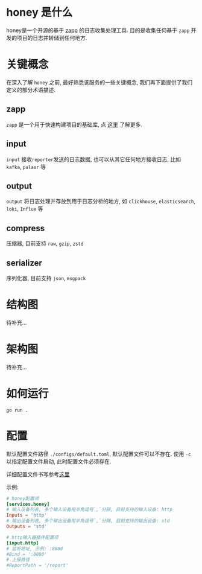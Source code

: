 # honey 是什么

honey是一个开源的基于 [zapp](https://github.com/zly-app/zapp) 的日志收集处理工具. 目的是收集任何基于 `zapp` 开发的项目的日志并转储到任何地方.

# 关键概念

在深入了解 `honey` 之前, 最好熟悉该服务的一些关键概念, 我们再下面提供了我们定义的部分术语描述.

## zapp

`zapp` 是一个用于快速构建项目的基础库, 点 [这里](https://github.com/zly-app/zapp) 了解更多.

## input

`input` 接收`reporter`发送的日志数据, 也可以从其它任何地方接收日志, 比如 `kafka`, `pulasr` 等

## output

`output` 将日志处理并存放到用于日志分析的地方, 如 `clickhouse`, `elasticsearch`, `loki`, `Influx` 等

## compress

压缩器, 目前支持 `raw`, `gzip`, `zstd`

## serializer

序列化器, 目前支持 `json`, `msgpack`

# 结构图

待补充...

# 架构图

待补充...

# 如何运行

`go run .`

# 配置

默认配置文件路径 `./configs/default.toml`, 默认配置文件可以不存在. 使用 `-c` 以指定配置文件启动, 此时配置文件必须存在.

详细配置文件书写参考[这里](./configs/default.toml)

示例:

```toml
# honey配置项
[services.honey]
# 输入设备列表, 多个输入设备用半角逗号`,`分隔, 目前支持的输入设备: http
Inputs = 'http'
# 输出设备列表, 多个输出设备用半角逗号`,`分隔, 目前支持的输出设备: std
Outputs = 'std'

# http输入器插件配置项
[input.http]
# 监听地址, 示例: :8080
#Bind = ':8080'
# 上报路径
#ReportPath = '/report'
```
